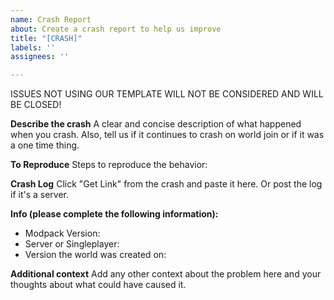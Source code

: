 ```yaml
---
name: Crash Report
about: Create a crash report to help us improve
title: "[CRASH]"
labels: ''
assignees: ''

---
```

ISSUES NOT USING OUR TEMPLATE WILL NOT BE CONSIDERED AND WILL BE CLOSED!

**Describe the crash**
A clear and concise description of what happened when you crash. Also, tell us if it continues to crash on world join or if it was a one time thing.

**To Reproduce**
Steps to reproduce the behavior:

**Crash Log**
Click "Get Link" from the crash and paste it here. Or post the log if it's a server.

**Info (please complete the following information):**
 - Modpack Version: 
 - Server or Singleplayer:
 - Version the world was created on:

**Additional context**
Add any other context about the problem here and your thoughts about what could have caused it.
